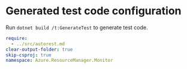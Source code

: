 # Generated test code configuration

Run `dotnet build /t:GenerateTest` to generate test code.

``` yaml
require:
  - ../src/autorest.md
clear-output-folder: true
skip-csproj: true
namespace: Azure.ResourceManager.Monitor
```